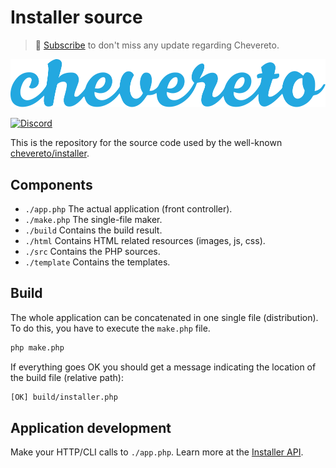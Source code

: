 # Installer source

> 🔔 [Subscribe](https://newsletter.chevereto.com/subscription?f=PmL892XuTdfErVq763PCycJQrvZ8PYc9JbsVUttqiPV1zXt6DDtf7lhepEStqE8LhGs8922ZYmGT7CYjMH5uSx23pL6Q) to don't miss any update regarding Chevereto.

![Chevereto](LOGO.svg)

[![Discord](https://img.shields.io/discord/759137550312407050?style=flat-square)](https://chv.to/discord)

This is the repository for the source code used by the well-known [chevereto/installer](https://github.com/chevereto/installer).

## Components

* `./app.php` The actual application (front controller).
* `./make.php` The single-file maker.
* `./build` Contains the build result.
* `./html` Contains HTML related resources (images, js, css).
* `./src` Contains the PHP sources.
* `./template` Contains the templates.

## Build

The whole application can be concatenated in one single file (distribution). To do this, you have to execute the `make.php` file.

```bash
php make.php
```

If everything goes OK you should get a message indicating the location of the build file (relative path):

```bash
[OK] build/installer.php
```

## Application development

Make your HTTP/CLI calls to `./app.php`. Learn more at the [Installer API](https://github.com/chevereto/installer#apis).
